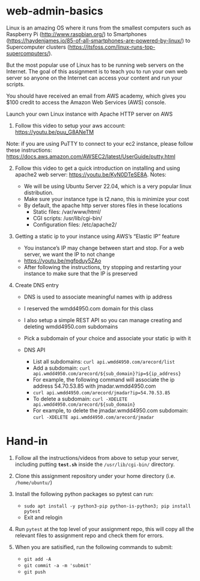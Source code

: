 # web-admin-basics

Linux is an amazing OS where it runs from the smallest computers such as Raspberry Pi (http://www.raspbian.org/) 
to Smartphones (https://haydenjames.io/85-of-all-smartphones-are-powered-by-linux/) to 
Supercomputer clusters (https://itsfoss.com/linux-runs-top-supercomputers/). 

But the most popular use of Linux has to be running web servers on the Internet.  The goal of this assignment is to 
teach you to run your own web server so anyone on the Internet can access your content and run your scripts.

You should have received an email from AWS academy, which gives you $100 credit to access the Amazon Web Services (AWS) 
console. 

Launch your own Linux instance with Apache HTTP server on AWS

1. Follow this video to setup your aws account: https://youtu.be/puu_G8ANeTM 

Note: if you are using PuTTY to connect to your ec2 instance, please follow these instructions: https://docs.aws.amazon.com/AWSEC2/latest/UserGuide/putty.html 

2. Follow this video to get a quick introduction on installing and using apache2 web server: https://youtu.be/KyN0DTeSE8A.  Notes:
   - We will be using Ubuntu Server 22.04, which is a very popular linux distribution. 
   - Make sure your instance type is t2.nano, this is minimize your cost
   - By default, the apache http server stores files in these locations
      - Static files: /var/www/html/
      - CGI scripts: /usr/lib/cgi-bin/
      - Configuration files: /etc/apache2/

3. Getting a static ip to your instance using AWS’s “Elastic IP” feature
   - You instance’s IP may change between start and stop.  For a web server, we want the IP to not change
   - https://youtu.be/mgfpduy5ZAo 
   - After following the instructions, try stopping and restarting your instance to make sure that the IP is preserved

4. Create DNS entry
   - DNS is used to associate meaningful names with ip address
   - I reserved the wmdd4950.com domain for this class
   - I also setup a simple REST API so you can manage creating and deleting wmdd4950.com subdomains
   - Pick a subdomain of your choice and associate your static ip with it

   - DNS API
      - List all subdomains: `curl api.wmdd4950.com/arecord/list`
      - Add a subdomain: `curl api.wmdd4950.com/arecord/${sub_domain}?ip=${ip_address}`
      - For example, the following command will associate the ip address 54.70.53.85 with jmadar.wmdd4950.com
      - `curl api.wmdd4950.com/arecord/jmadar?ip=54.70.53.85`
      - To delete a subdomain: `curl -XDELETE api.wmdd4950.com/arecord/${sub_domain}`
      - For example, to delete the jmadar.wmdd4950.com subdomain: `curl -XDELETE api.wmdd4950.com/arecord/jmadar`
   
# Hand-in

1. Follow all the instructions/videos from above to setup your server, including putting **`test.sh`** inside the 
`/usr/lib/cgi-bin/` directory.

2. Clone this assignment repository under your home directory (i.e. `/home/ubuntu/`)
   
4. Install the following python packages so pytest can run:
   - `sudo apt install -y python3-pip python-is-python3; pip install pytest`
   - Exit and relogin

6. Run `pytest` at the top level of your assignment repo, this will copy all the relevant files to assignment repo
   and check them for errors.

7. When you are satisified, run the following commands to submit:
   - `git add -A`
   - `git commit -a -m 'submit'`
   - `git push` 






